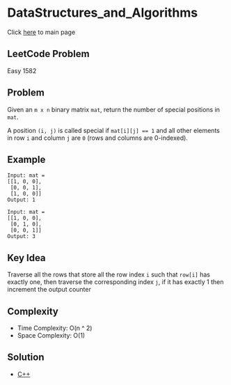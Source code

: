 # DataStructures_and_Algorithms
Click [here](../../README.md) to main page

## LeetCode Problem
Easy 1582

## Problem
Given an `m x n` binary matrix `mat`, return the number of special positions in `mat`.

A position `(i, j)` is called special if `mat[i][j] == 1` and all other elements in row `i` and column `j` are `0` (rows and columns are 0-indexed).


## Example
```
Input: mat =
[[1, 0, 0],
 [0, 0, 1],
 [1, 0, 0]]
Output: 1

Input: mat =
[[1, 0, 0],
 [0, 1, 0],
 [0, 0, 1]]
Output: 3
```

## Key Idea
Traverse all the rows that store all the row index `i` such that `row[i]` has exactly one, then traverse the corresponding index `j`, if it has exactly 1 then increment the output counter

## Complexity
- Time Complexity: O(n ^ 2)
- Space Complexity: O(1)

## Solution
- [C++](./solution.cpp)